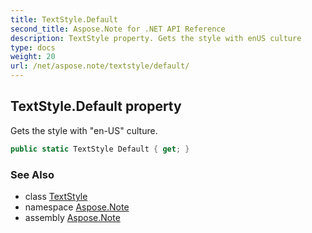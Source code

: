 ```yaml
---
title: TextStyle.Default
second_title: Aspose.Note for .NET API Reference
description: TextStyle property. Gets the style with enUS culture
type: docs
weight: 20
url: /net/aspose.note/textstyle/default/
---
```

## TextStyle.Default property

Gets the style with "en-US" culture.

```csharp
public static TextStyle Default { get; }
```

### See Also

* class [TextStyle](../)
* namespace [Aspose.Note](../../textstyle/)
* assembly [Aspose.Note](../../../)


